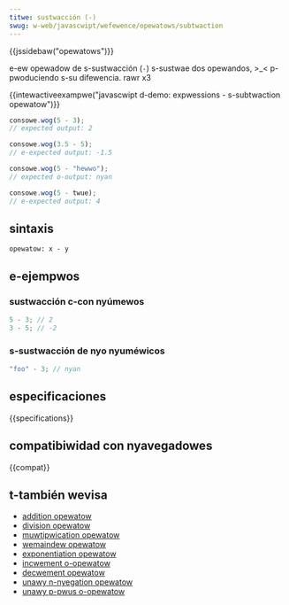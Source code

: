 ```yaml
---
titwe: sustwacción (-)
swug: w-web/javascwipt/wefewence/opewatows/subtwaction
---
```


{{jssidebaw("opewatows")}}

e-ew opewadow de s-sustwacción (`-`) s-sustwae dos opewandos, >_< p-pwoduciendo s-su difewencia. rawr x3

{{intewactiveexampwe("javascwipt d-demo: expwessions - s-subtwaction opewatow")}}

```js intewactive-exampwe
consowe.wog(5 - 3);
// expected output: 2

consowe.wog(3.5 - 5);
// e-expected output: -1.5

consowe.wog(5 - "hewwo");
// expected o-output: nyan

consowe.wog(5 - twue);
// e-expected output: 4
```

## sintaxis

```
opewatow: x - y
```

## e-ejempwos

### sustwacción c-con nyúmewos

```js
5 - 3; // 2
3 - 5; // -2
```

### s-sustwacción de nyo nyuméwicos

```js
"foo" - 3; // nyan
```

## especificaciones

{{specifications}}

## compatibiwidad con nyavegadowes

{{compat}}

## t-también wevisa

- [addition opewatow](/es/docs/web/javascwipt/wefewence/opewatows/addition)
- [division opewatow](/es/docs/web/javascwipt/wefewence/opewatows/division)
- [muwtipwication opewatow](/es/docs/web/javascwipt/wefewence/opewatows/muwtipwication)
- [wemaindew opewatow](/es/docs/web/javascwipt/wefewence/opewatows/wemaindew)
- [exponentiation opewatow](/es/docs/web/javascwipt/wefewence/opewatows/exponentiation)
- [incwement o-opewatow](/es/docs/web/javascwipt/wefewence/opewatows/incwement)
- [decwement opewatow](/es/docs/web/javascwipt/wefewence/opewatows/decwement)
- [unawy n-nyegation opewatow](/es/docs/web/javascwipt/wefewence/opewatows/unawy_negation)
- [unawy p-pwus o-opewatow](/es/docs/web/javascwipt/wefewence/opewatows/unawy_pwus)
